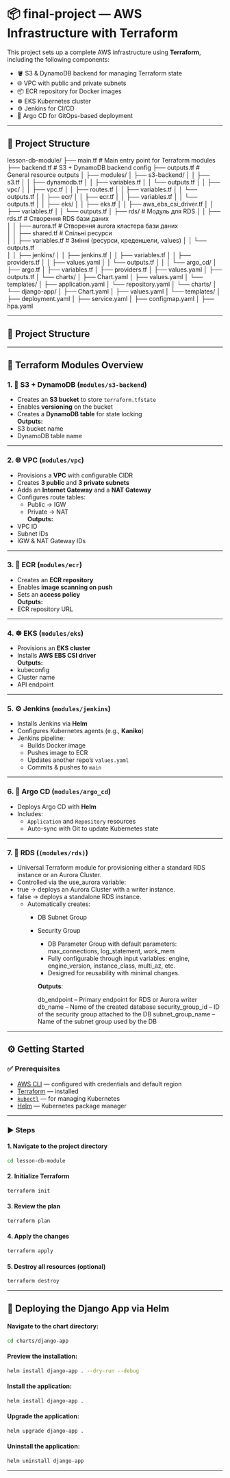 # 📦 final-project — AWS Infrastructure with Terraform

This project sets up a complete AWS infrastructure using **Terraform**, including the following components:

- 🪣 S3 & DynamoDB backend for managing Terraform state
- 🌐 VPC with public and private subnets
- 📦 ECR repository for Docker images
- ☸️ EKS Kubernetes cluster
- ⚙️ Jenkins for CI/CD
- 🚀 Argo CD for GitOps-based deployment

---

## 📁 Project Structure

lesson-db-module/
├── main.tf                 # Main entry point for Terraform modules
├── backend.tf              # S3 + DynamoDB backend config
├── outputs.tf              # General resource outputs
│
├── modules/
│   ├── s3-backend/
│   │   ├── s3.tf
│   │   ├── dynamodb.tf
│   │   ├── variables.tf
│   │   └── outputs.tf
│
│   ├── vpc/
│   │   ├── vpc.tf
│   │   ├── routes.tf
│   │   ├── variables.tf
│   │   └── outputs.tf
│
│   ├── ecr/
│   │   ├── ecr.tf
│   │   ├── variables.tf
│   │   └── outputs.tf
│
│   ├── eks/
│   │   ├── eks.tf
│   │   ├── aws_ebs_csi_driver.tf
│   │   ├── variables.tf
│   │   └── outputs.tf
│
├── rds/                 # Модуль для RDS
│   │   ├── rds.tf           # Створення RDS бази даних  
│   │   ├── aurora.tf        # Створення aurora кластера бази даних  
│   │   ├── shared.tf        # Спільні ресурси  
│   │   ├── variables.tf     # Змінні (ресурси, креденшели, values)
│   │   └── outputs.tf  
│
│   ├── jenkins/
│   │   ├── jenkins.tf
│   │   ├── variables.tf
│   │   ├── providers.tf
│   │   ├── values.yaml
│   │   └── outputs.tf
│   │
│   └── argo_cd/
│       ├── argo.tf
│       ├── variables.tf
│       ├── providers.tf
│       ├── values.yaml
│       ├── outputs.tf
│       └── charts/
│           ├── Chart.yaml
│           ├── values.yaml
│           └── templates/
│               ├── application.yaml
│               └── repository.yaml
│           └── charts/
│               └── django-app/
│                   ├── Chart.yaml
│                   ├── values.yaml
│                   └── templates/
│                       ├── deployment.yaml
│                       ├── service.yaml
│                       ├── configmap.yaml
│                       ├── hpa.yaml



---

## 📁 Project Structure


---

## 🔧 Terraform Modules Overview

### 1. 📂 **S3 + DynamoDB** (`modules/s3-backend`)
- Creates an **S3 bucket** to store `terraform.tfstate`
- Enables **versioning** on the bucket
- Creates a **DynamoDB table** for state locking  
  **Outputs:**
- S3 bucket name
- DynamoDB table name

---

### 2. 🌐 **VPC** (`modules/vpc`)
- Provisions a **VPC** with configurable CIDR
- Creates **3 public** and **3 private subnets**
- Adds an **Internet Gateway** and a **NAT Gateway**
- Configures route tables:
  - Public → IGW
  - Private → NAT  
    **Outputs:**
- VPC ID
- Subnet IDs
- IGW & NAT Gateway IDs

---

### 3. 🐳 **ECR** (`modules/ecr`)
- Creates an **ECR repository**
- Enables **image scanning on push**
- Sets an **access policy**  
  **Outputs:**
- ECR repository URL

---

### 4. ☸️ **EKS** (`modules/eks`)
- Provisions an **EKS cluster**
- Installs **AWS EBS CSI driver**  
  **Outputs:**
- kubeconfig
- Cluster name
- API endpoint

---

### 5. ⚙️ **Jenkins** (`modules/jenkins`)
- Installs Jenkins via **Helm**
- Configures Kubernetes agents (e.g., **Kaniko**)
- Jenkins pipeline:
  - Builds Docker image
  - Pushes image to ECR
  - Updates another repo’s `values.yaml`
  - Commits & pushes to `main`

---

### 6. 🚀 **Argo CD** (`modules/argo_cd`)
- Deploys Argo CD with **Helm**
- Includes:
  - `Application` and `Repository` resources
  - Auto-sync with Git to update Kubernetes state

---

### 7. 🚀 **RDS** (`(modules/rds)`)
- Universal Terraform module for provisioning either a standard RDS instance or an Aurora Cluster.
- Controlled via the use_aurora variable:
- true → deploys an Aurora Cluster with a writer instance.
- false → deploys a standalone RDS instance.
  - Automatically creates:
    - DB Subnet Group
    - Security Group
      - DB Parameter Group with default parameters:
      max_connections, log_statement, work_mem
      - Fully configurable through input variables:
        engine, engine_version, instance_class, multi_az, etc.
      - Designed for reusability with minimal changes.
        
      **Outputs**:

      db_endpoint – Primary endpoint for RDS or Aurora writer
      db_name – Name of the created database
      security_group_id – ID of the security group attached to the DB
      subnet_group_name – Name of the subnet group used by the DB

---


## ⚙️ Getting Started

### ✅ Prerequisites

- [AWS CLI](https://aws.amazon.com/cli/) — configured with credentials and default region
- [Terraform](https://developer.hashicorp.com/terraform/install) — installed
- [`kubectl`](https://kubernetes.io/docs/tasks/tools/) — for managing Kubernetes
- [Helm](https://helm.sh/) — Kubernetes package manager

---

### ▶️ Steps

#### 1. Navigate to the project directory

```bash
cd lesson-db-module
```

#### 2. Initialize Terraform

```bash
terraform init
```

#### 3. Review the plan

```bash
terraform plan
```

#### 4. Apply the changes

```bash
terraform apply
```

#### 5. Destroy all resources (optional)

```bash
terraform destroy
```

---

## 🧩 Deploying the Django App via Helm

#### Navigate to the chart directory:
```bash
cd charts/django-app
```

#### Preview the installation:
```bash
helm install django-app . --dry-run --debug
```

#### Install the application:
```bash
helm install django-app .
```

#### Upgrade the application:
```bash
helm upgrade django-app .
```

#### Uninstall the application:
```bash
helm uninstall django-app
```

---